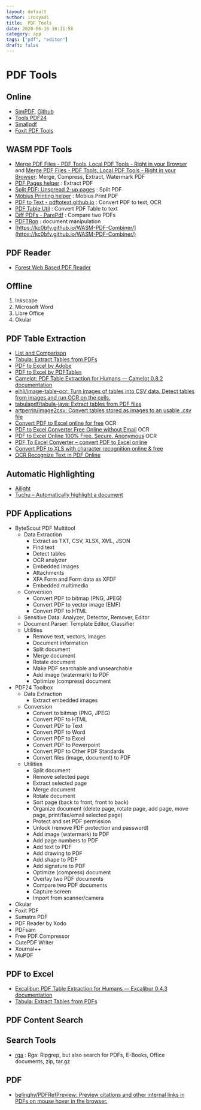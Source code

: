 ```yaml
---
layout: default
author: irosyadi
title:  PDF Tools
date: 2020-06-16 16:11:58
category: app
tags: ["pdf", "editor"]
draft: false
---
```


# PDF Tools

## Online
- [SimPDF](https://simpdf.com/), [Github](https://github.com/shashanoid/Simpdf)
- [Tools PDF24](https://tools.pdf24.org/en/)
- [Smallpdf](https://smallpdf.com/)
- [Foxit PDF Tools](https://www.foxitsoftware.com/pdf-converter/)

## WASM PDF Tools
* [Merge PDF Files - PDF Tools, Local PDF Tools - Right in your Browser](https://localpdf.tech/) and [Merge PDF Files - PDF Tools, Local PDF Tools - Right in your Browser](https://localpdf.tech/): Merge, Compress, Extract, Watermark PDF
* [PDF Pages helper](https://shreevatsa.net/pdf-pages/) : Extract PDF
* [Split PDF: Unspread 2-up pages](https://shreevatsa.net/pdf-unspread/) : Split PDF
* [Möbius Printing helper](https://shreevatsa.net/mobius-print/) : Mobius Print PDF
* [PDF to Text - pdftotext.github.io](https://pdftotext.github.io/) : Convert PDF to text, OCR
* [PDF Table Util](https://pdftableutil.possiblenull.com/app/) : Convert PDF Table to text
* [Diff PDFs - ParePdf](https://parepdf.com/) : Compare two PDFs
* [PDFTRon](https://www.pdftron.com/webviewer/demo/) : document manipulation
* [https://kc0bfv.github.io/WASM-PDF-Combiner/](https://kc0bfv.github.io/WASM-PDF-Combiner/)

## PDF Reader
- [Forest Web Based PDF Reader](https://forestreader.com/#)

## Offline
1. Inkscape
2. Microsoft Word
3. Libre Office
4. Okular

## PDF Table Extraction
- [List and Comparison](https://github.com/camelot-dev/camelot/wiki/Comparison-with-other-PDF-Table-Extraction-libraries-and-tools#pdfplumber)
- [Tabula: Extract Tables from PDFs](https://tabula.technology/)
- [PDF to Excel by Adobe](https://www.adobe.com/sea/acrobat/online/pdf-to-excel.html)
- [PDF to Excel by PDFTables](https://pdftables.com/)
- [Camelot: PDF Table Extraction for Humans — Camelot 0.8.2 documentation](https://camelot-py.readthedocs.io/en/master/)
- [eihli/image-table-ocr: Turn images of tables into CSV data. Detect tables from images and run OCR on the cells.](https://github.com/eihli/image-table-ocr)
- [tabulapdf/tabula-java: Extract tables from PDF files](https://github.com/tabulapdf/tabula-java)
- [artperrin/image2csv: Convert tables stored as images to an usable .csv file](https://github.com/artperrin/image2csv)
- [Convert PDF to Excel online for free](https://www.onlineocr.net/pdftoexcel) OCR
- [PDF to Excel Converter Free Online without Email](https://www.pdftoexcelconverter.net/) OCR
- [PDF to Excel Online 100% Free. Secure. Anonymous](https://easypdf.com/pdf-to-excel) OCR
- [PDF To Excel Converter – convert PDF to Excel online](https://www.ocr2edit.com/convert-to-excel)
- [Convert PDF to XLS with character recognition online & free](https://online2pdf.com/convert-pdf-to-xls-with-ocr)
- [OCR Recognize Text in PDF Online](https://www.sejda.com/ocr-pdf)

## Automatic Highlighting
* [Ailight](https://anishthite.github.io/ailight/)
* [Tuchu – Automatically highlight a document](https://tuchu.app/)

## PDF Applications
- ByteScout PDF Multitool
    - Data Extraction
        - Extract as TXT, CSV, XLSX, XML, JSON
        - Find text
        - Detect tables
        - OCR analyzer
        - Embedded images
        - Attachments
        - XFA Form and Form data as XFDF
        - Embedded multimedia
    - Conversion
        - Convert PDF to bitmap (PNG, JPEG)
        - Convert PDF to vector image (EMF)
        - Convert PDF to HTML
    - Sensitive Data: Analyzer, Detector, Remover, Editor
    - Document Parser: Template Editor, Classifier
    - Utilities
        - Remove text, vectors, images
        - Document information
        - Split document
        - Merge document
        - Rotate document
        - Make PDF searchable and unsearchable
        - Add image (watermark) to PDF
        - Optimize (compress) document     
- PDF24 Toolbox
    - Data Extraction
        - Extract embedded images
    - Conversion
        - Convert to bitmap (PNG, JPEG)
        - Convert PDF to HTML
        - Convert PDF to Text
        - Convert PDF to Word
        - Convert PDF to Excel
        - Convert PDF to Powerpoint
        - Convert PDF to Other PDF Standards
        - Convert files (image, document) to PDF
    - Utilities
        - Split document
        - Remove selected page
        - Extract selected page
        - Merge document
        - Rotate document
        - Sort page (back to front, front to back)
        - Organize document (delete page, rotate page, add page, move page, print/fax/email selected page)
        - Protect and set PDF permission
        - Unlock (remove PDF protection and password)
        - Add image (watermark) to PDF
        - Add page numbers to PDF
        - Add text to PDF
        - Add drawing to PDF
        - Add shape to PDF
        - Add signature to PDF
        - Optimize (compress) document
        - Overlay two PDF documents
        - Compare two PDF documents
        - Capture screen
        - Import from scanner/camera
- Okular
- Foxit PDF
- Sumatra PDF
- PDF Reader by Xodo
- PDFsam
- Free PDF Compressor
- CutePDF Writer
- Xournal++
- MuPDF

## PDF to Excel
* [Excalibur: PDF Table Extraction for Humans — Excalibur 0.4.3 documentation](https://excalibur-py.readthedocs.io/en/master/)
* [Tabula: Extract Tables from PDFs](https://tabula.technology/)

## PDF Content Search
## Search Tools
- [rga](https://phiresky.github.io/blog/2019/rga--ripgrep-for-zip-targz-docx-odt-epub-jpg/) : Rga: Ripgrep, but also search for PDFs, E-Books, Office documents, zip, tar.gz

## PDF
- [belinghy/PDFRefPreview: Preview citations and other internal links in PDFs on mouse hover in the browser.](https://github.com/belinghy/PDFRefPreview)
